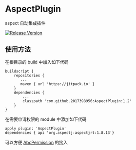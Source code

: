 # AspectPlugin
aspect 自动集成插件

[![Release Version](https://img.shields.io/badge/release-1.2-green.svg)](https://github.com/2017398956/AspectPlugin/releases)
 
## 使用方法

在根目录的 build 中加入如下代码

    buildscript {
        repositories {
           ...
           maven { url 'https://jitpack.io' }
        }
        dependencies {
            ...
            classpath 'com.github.2017398956:AspectPlugin:1.2'
        }
    }


在需要申请权限的 module 中添加如下代码


    apply plugin: 'AspectPlugin'
    dependencies { api 'org.aspectj:aspectjrt:1.8.13'}
    
    

可以方便 [AbcPermission](https://github.com/2017398956/AbcPermission "AbcPermission") 的接入
